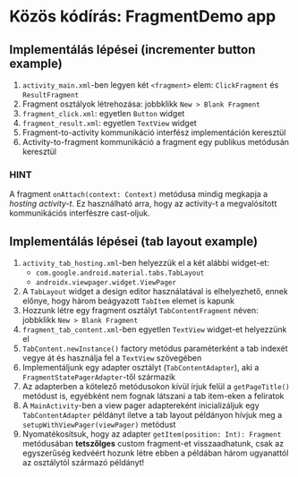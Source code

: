 # Közös kódírás: FragmentDemo app

## Implementálás lépései (incrementer button example)

1. `activity_main.xml`-ben legyen két `<fragment>` elem: `ClickFragment` és `ResultFragment`
2. Fragment osztályok létrehozása: jobbklikk `New > Blank Fragment`
3. `fragment_click.xml`: egyetlen `Button` widget
4. `fragment_result.xml`: egyetlen `TextView` widget
5. Fragment-to-activity kommunikáció interfész implementáción keresztül
6. Activity-to-fragment kommunikáció a fragment egy publikus metódusán keresztül

### HINT

A fragment `onAttach(context: Context)` metódusa mindig megkapja a *hosting activity-t*. Ez használható arra, hogy az activity-t a megvalósított kommunikációs interfészre cast-oljuk.

## Implementálás lépései (tab layout example)

1. `activity_tab_hosting.xml`-ben helyezzük el a két alábbi widget-et:
    * `com.google.android.material.tabs.TabLayout`
    * `androidx.viewpager.widget.ViewPager`
2. A `TabLayout` widget a design editor használatával is elhelyezhető, ennek előnye, hogy három beágyazott `TabItem` elemet is kapunk
3. Hozzunk létre egy fragment osztályt `TabContentFragment` néven: jobbklikk `New > Blank Fragment`
4. `fragment_tab_content.xml`-ben egyetlen `TextView` widget-et helyezzünk el
5. `TabContent.newInstance()` factory metódus paraméterként a tab indexét vegye át és használja fel a `TextView` szövegében
6. Implementáljunk egy adapter osztályt (`TabContentAdapter`), aki a `FragmentStatePagerAdapter`-től származik
7. Az adapterben a kötelező metódusokon kívül írjuk felül a `getPageTitle()` metódust is, egyébként nem fognak látszani a tab item-eken a feliratok
8. A `MainActivity`-ben a view pager adaptereként inicializáljuk egy `TabContentAdapter` példányt iletve a tab layout példányon hívjuk meg a `setupWithViewPager(viewPager)` metódust
9. Nyomatékosítsuk, hogy az adapter `getItem(position: Int): Fragment` metódusában **tetszőlges** custom fragment-et visszaadhatunk, csak az egyszerűség kedvéért hozunk létre ebben a példában három ugyanattól az osztálytól származó példányt!